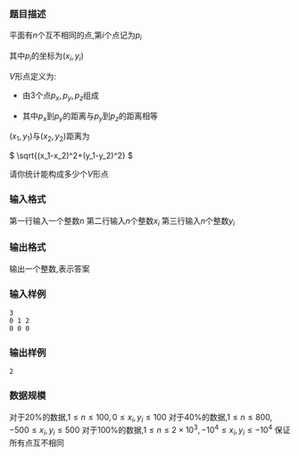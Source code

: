 ### 题目描述
平面有$n$个互不相同的点,第$i$个点记为$p_i$

其中$p_i$的坐标为$(x_i,y_i)$

$V$形点定义为:

+ 由$3$个点$p_x,p_y,p_z$组成

+ 其中$p_x$到$p_y$的距离与$p_y$到$p_z$的距离相等

$(x_1,y_1)$与$(x_2,y_2)$距离为

$
\sqrt{(x_1-x_2)^2+(y_1-y_2)^2}
$

请你统计能构成多少个$V$形点

### 输入格式
第一行输入一个整数$n$
第二行输入$n$个整数$x_i$
第三行输入$n$个整数$y_i$
### 输出格式
输出一个整数,表示答案
### 输入样例
```
3
0 1 2
0 0 0
```
### 输出样例
```
2
```
### 数据规模
对于$20\%$的数据,$1 \leq n \leq 100,0 \leq x_i,y_i \leq 100$
对于$40\%$的数据,$1 \leq n \leq 800,-500 \leq x_i,y_i \leq 500$
对于$100\%$的数据,$1 \leq n \leq 2 \times 10^3,-10^4 \leq x_i,y_i \leq -10^4$
保证所有点互不相同